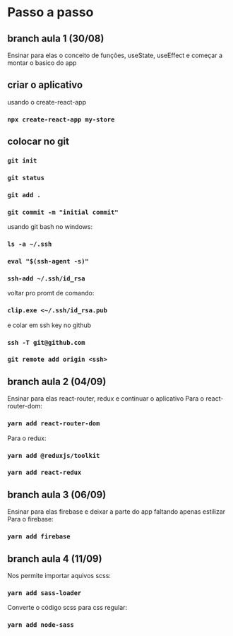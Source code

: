 # Passo a passo

## branch aula 1 (30/08)
Ensinar para elas o conceito de funções, useState, useEffect e começar a montar o basico do app
## criar o aplicativo
usando o create-react-app
###	`npx create-react-app my-store`

## colocar no git
###	`git init`
###	`git status`
###	`git add . `
###	`git commit -m "initial commit"`
usando git bash no windows:
###	`ls -a ~/.ssh`
###	`eval "$(ssh-agent -s)"`
###	`ssh-add ~/.ssh/id_rsa`
voltar pro promt de comando:
###	`clip.exe <~/.ssh/id_rsa.pub`
e colar em ssh key no github
###	`ssh -T git@github.com`
###	`git remote add origin <ssh>`

## branch aula 2 (04/09)
Ensinar para elas react-router, redux e continuar o aplicativo
Para o react-router-dom:
###	`yarn add react-router-dom`

Para o redux:
###	`yarn add @reduxjs/toolkit`
###	`yarn add react-redux`

## branch aula 3 (06/09)
Ensinar para elas firebase e deixar a parte do app faltando apenas estilizar
Para o firebase:
###	`yarn add firebase`

## branch aula 4 (11/09)
Nos permite importar aquivos scss:
### `yarn add sass-loader`
Converte o código scss para css regular:
### `yarn add node-sass`